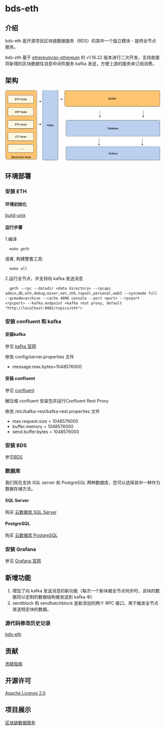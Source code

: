 # bds-eth
## 介绍
bds-eth 是开源项目区块链数据服务（BDS）的其中一个独立模块 - 提供全节点服务。

*bds-eth* 基于 [ethereum/go-ethereum](https://github.com/ethereum/go-ethereum) 的 v1.18.22 版本进行二次开发，支持直接将新增的区块数据往消息中间件服务 kafka 发送，方便上游的服务来订阅消费。

## 架构
![架构](./doc/bds-architecture.jpg)

## 环境部署 
### 安装 ETH
#### 环境初始化
[build-unix](./doc/build-unix.md)

#### 运行步骤

1.编译

 ```
   make geth
 ```
   或者, 构建整套工具:
   
 ```
   make all
 ```
 

2.运行全节点，并支持向 kafka 发送消息

```
  geth --rpc --datadir <data directory> --rpcapi admin,db,eth,debug,miner,net,shh,txpool,personal,web3 --syncmode full --gcmode=archive --cache 4096 console --port <port> --rpcport <rpcport> --kafka.endpoint <kafka rest proxy, default "http://localhost:8082/topics/eth">
```

### 安装 confluent 和 kafka
#### 安装kafka
参见 [kafka 官网](http://kafka.apache.org/quickstart)

修改 config/server.properties 文件

* message.max.bytes=1048576000

#### 安装 confluent
参见 [confluent](https://docs.confluent.io/current/installation/installing_cp/zip-tar.html#prod-kafka-cli-install)

解压缩 confluent 安装包并运行Confluent Rest Proxy

修改 /etc/kafka-rest/kafka-rest.properties 文件

* max.request.size = 1048576000
* buffer.memory = 1048576000
* send.buffer.bytes = 1048576000

### 安装 BDS
参见[BDS](https://github.com/jdcloud-bds/bds)

### 数据库
我们现在支持 SQL server 和 PostgreSQL 两种数据库，您可以选择其中一种作为数据存储方法。

#### SQL Server
购买 [云数据库 SQL Server](https://www.jdcloud.com/cn/products/jcs-for-sql-server)

#### PostgreSQL 
购买 [云数据库 PostgreSQL](https://www.jdcloud.com/cn/products/jcs-for-postgresql)

### 安装 Grafana 
参见 [Grafana 官网](https://grafana.com/)

## 新增功能

1. 增加了向 kafka 发送消息的新功能（每次一个新块被全节点同步时，该块的数据将以定制的数据结构被发送到 kafka 中）
2. sendblock 和 sendbatchblock 是新添加的两个 RPC 接口，用于触发全节点发送特定块的数据。

### 源代码修改历史记录
[bds-eth](./CHANGE_HISTORY.md)

## 贡献
[贡献指南](./CONTRIBUTING.md)

## 开源许可 
[Apache License 2.0](./LICENSE)

## 项目展示
[区块链数据服务](https://bds.jdcloud.com/)

